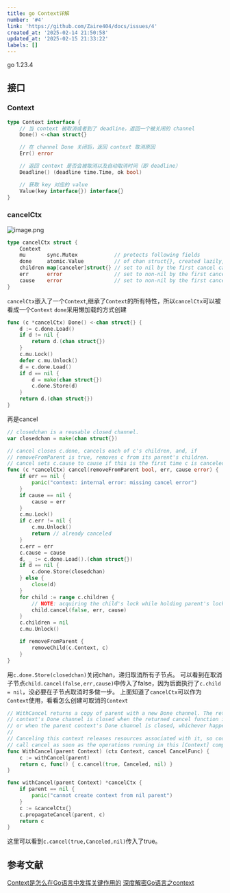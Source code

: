 ```yaml
---
title: go Context详解
number: '#4'
link: 'https://github.com/Zaire404/docs/issues/4'
created_at: '2025-02-14 21:50:58'
updated_at: '2025-02-15 21:33:22'
labels: []
---
```

go 1.23.4
## 接口
### Context
```go
type Context interface {
    // 当 context 被取消或者到了 deadline，返回一个被关闭的 channel
    Done() <-chan struct{}

    // 在 channel Done 关闭后，返回 context 取消原因
    Err() error

    // 返回 context 是否会被取消以及自动取消时间（即 deadline）
    Deadline() (deadline time.Time, ok bool)

    // 获取 key 对应的 value
    Value(key interface{}) interface{}
}
```
### cancelCtx
![image.png](https://cdn.jsdelivr.net/gh/zaire404/docs@main/images/2025/2/1739626387188.png)
```go
type cancelCtx struct {
    Context
    mu       sync.Mutex            // protects following fields
    done     atomic.Value          // of chan struct{}, created lazily, closed by first cancel call
    children map[canceler]struct{} // set to nil by the first cancel call
    err      error                 // set to non-nil by the first cancel call
    cause    error                 // set to non-nil by the first cancel call
}
```
`cancelCtx`嵌入了一个`Context`,继承了`Context`的所有特性，所以`cancelCtx`可以被看成一个`Context`
`done`采用懒加载的方式创建
```go
func (c *cancelCtx) Done() <-chan struct{} {
	d := c.done.Load()
	if d != nil {
		return d.(chan struct{})
	}
	c.mu.Lock()
	defer c.mu.Unlock()
	d = c.done.Load()
	if d == nil {
		d = make(chan struct{})
		c.done.Store(d)
	}
	return d.(chan struct{})
}
```
再是cancel
```go
// closedchan is a reusable closed channel.
var closedchan = make(chan struct{})

// cancel closes c.done, cancels each of c's children, and, if
// removeFromParent is true, removes c from its parent's children.
// cancel sets c.cause to cause if this is the first time c is canceled.
func (c *cancelCtx) cancel(removeFromParent bool, err, cause error) {
	if err == nil {
		panic("context: internal error: missing cancel error")
	}
	if cause == nil {
		cause = err
	}
	c.mu.Lock()
	if c.err != nil {
		c.mu.Unlock()
		return // already canceled
	}
	c.err = err
	c.cause = cause
	d, _ := c.done.Load().(chan struct{})
	if d == nil {
		c.done.Store(closedchan)
	} else {
		close(d)
	}
	for child := range c.children {
		// NOTE: acquiring the child's lock while holding parent's lock.
		child.cancel(false, err, cause)
	}
	c.children = nil
	c.mu.Unlock()

	if removeFromParent {
		removeChild(c.Context, c)
	}
}
```
用`c.done.Store(closedchan)`关闭chan，递归取消所有子节点。
可以看到在取消子节点`child.cancel(false,err,cause)`中传入了false，因为后面执行了`c.child = nil`，没必要在子节点取消时多做一步。
上面知道了`cancelCtx`可以作为`Context`使用，看看怎么创建可取消的`Context`
```go
// WithCancel returns a copy of parent with a new Done channel. The returned
// context's Done channel is closed when the returned cancel function is called
// or when the parent context's Done channel is closed, whichever happens first.
//
// Canceling this context releases resources associated with it, so code should
// call cancel as soon as the operations running in this [Context] complete.
func WithCancel(parent Context) (ctx Context, cancel CancelFunc) {
	c := withCancel(parent)
	return c, func() { c.cancel(true, Canceled, nil) }
}

func withCancel(parent Context) *cancelCtx {
	if parent == nil {
		panic("cannot create context from nil parent")
	}
	c := &cancelCtx{}
	c.propagateCancel(parent, c)
	return c
}
```
这里可以看到`c.cancel(true,Canceled,nil)`传入了true。


## 参考文献
[Context是怎么在Go语言中发挥关键作用的](https://zhuanlan.zhihu.com/p/403520960)
[深度解密Go语言之context](https://zhuanlan.zhihu.com/p/68792989)
